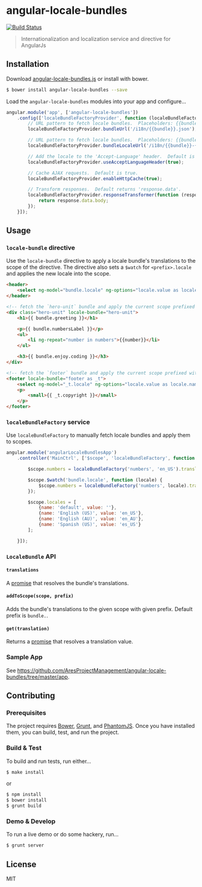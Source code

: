 # angular-locale-bundles

[![Build Status](https://travis-ci.org/AresProjectManagement/angular-locale-bundles.png?branch=master)](https://travis-ci.org/AresProjectManagement/angular-locale-bundles)

> Internationalization and localization service and directive for AngularJs

## Installation

Download [angular-locale-bundles.js](https://github.com/AresProjectManagement/angular-locale-bundles/blob/master/src/angular-locale-bundles.js) or install with bower.

```bash
$ bower install angular-locale-bundles --save
```

Load the `angular-locale-bundles` modules into your app and configure...

```javascript
angular.module('app', ['angular-locale-bundles'])
    .config(['localeBundleFactoryProvider', function (localeBundleFactoryProvider) {
        // URL pattern to fetch locale bundles.  Placeholders: {{bundle}}
        localeBundleFactoryProvider.bundleUrl('/i18n/{{bundle}}.json');

        // URL pattern to fetch locale bundles.  Placeholders: {{bundle}} and {{locale}}
        localeBundleFactoryProvider.bundleLocaleUrl('/i18n/{{bundle}}-{{locale}}.json');

        // Add the locale to the 'Accept-Language' header.  Default is true.
        localeBundleFactoryProvider.useAcceptLanguageHeader(true);

        // Cache AJAX requests.  Default is true.
        localeBundleFactoryProvider.enableHttpCache(true);

        // Transform responses.  Default returns 'response.data'.
        localeBundleFactoryProvider.responseTransformer(function (response) {
            return response.data.body;
        });
    }]);
```

## Usage

### `locale-bundle` directive

Use the `locale-bundle` directive to apply a locale bundle's translations to the scope of the directive.  The directive also
sets a `$watch` for `<prefix>.locale` and applies the new locale into the scope.

```html
<header>
    <select ng-model="bundle.locale" ng-options="locale.value as locale.name for locale in locales"></select>
</header>

<!-- fetch the `hero-unit` bundle and apply the current scope prefixed with `bundle.` (default) -->
<div class="hero-unit" locale-bundle="hero-unit">
    <h1>{{ bundle.greeting }}</h1>

    <p>{{ bundle.numbersLabel }}</p>
    <ul>
        <li ng-repeat="number in numbers">{{number}}</li>
    </ul>

    <h3>{{ bundle.enjoy.coding }}</h3>
</div>

<!-- fetch the `footer` bundle and apply the current scope prefixed with `_t.` -->
<footer locale-bundle="footer as _t">
    <select ng-model="_t.locale" ng-options="locale.value as locale.name for locale in locales"></select>
    <p>
        <small>{{ _t.copyright }}</small>
    </p>
</footer>

```

### `localeBundleFactory` service

Use `localeBundleFactory` to manually fetch locale bundles and apply them to scopes.

```javascript
angular.module('angularLocaleBundlesApp')
    .controller('MainCtrl', ['$scope', 'localeBundleFactory', function ($scope, localeBundleFactory) {

        $scope.numbers = localeBundleFactory('numbers', 'en_US').translations;

        $scope.$watch('bundle.locale', function (locale) {
            $scope.numbers = localeBundleFactory('numbers', locale).translations;
        });

        $scope.locales = [
            {name: 'default', value: ''},
            {name: 'English (US)', value: 'en_US'},
            {name: 'English (AU)', value: 'en_AU'},
            {name: 'Spanish (US)', value: 'es_US'}
        ];

    }]);
```

### `LocaleBundle` API

#### `translations`
A [promise](http://docs.angularjs.org/api/ng.$q) that resolves the bundle's translations.

#### `addToScope(scope, prefix)`
Adds the bundle's translations to the given scope with given prefix.  Default prefix is `bundle.`.

#### `get(translation)`
Returns a [promise](http://docs.angularjs.org/api/ng.$q) that resolves a translation value.

### Sample App

See https://github.com/AresProjectManagement/angular-locale-bundles/tree/master/app.

## Contributing

### Prerequisites

The project requires [Bower](http://bower.io), [Grunt](http://gruntjs.com), and [PhantomJS](http://phantomjs.org).  Once you have installed them, you can build, test, and run the project.

### Build & Test

To build and run tests, run either...

```bash
$ make install
```

or

```bash
$ npm install
$ bower install
$ grunt build
```

### Demo & Develop

To run a live demo or do some hackery, run...

```bash
$ grunt server
```

## License

MIT